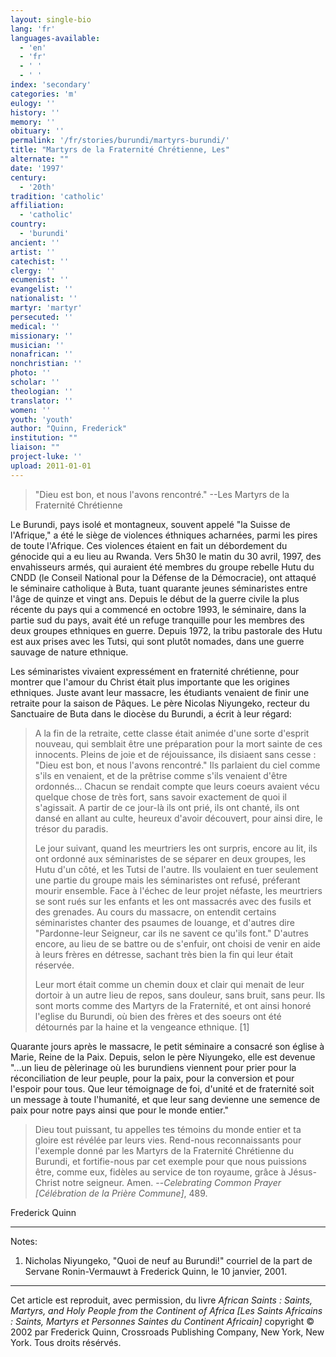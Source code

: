 ```yaml
---
layout: single-bio
lang: 'fr'
languages-available:
  - 'en'
  - 'fr'
  - ' '
  - ' '
index: 'secondary'
categories: 'm'
eulogy: ''
history: ''
memory: ''
obituary: ''
permalink: '/fr/stories/burundi/martyrs-burundi/'
title: "Martyrs de la Fraternité Chrétienne, Les"
alternate: ""
date: '1997'
century:
  - '20th'
tradition: 'catholic'
affiliation:
  - 'catholic'
country:
  - 'burundi'
ancient: ''
artist: ''
catechist: ''
clergy: ''
ecumenist: ''
evangelist: ''
nationalist: ''
martyr: 'martyr'
persecuted: ''
medical: ''
missionary: ''
musician: ''
nonafrican: ''
nonchristian: ''
photo: ''
scholar: ''
theologian: ''
translator: ''
women: ''
youth: 'youth'
author: "Quinn, Frederick"
institution: ""
liaison: ""
project-luke: ''
upload: 2011-01-01
---
```




> "Dieu est bon, et nous l'avons rencontré." --Les Martyrs de la Fraternité Chrétienne

Le Burundi, pays isolé et montagneux, souvent appelé "la Suisse de l'Afrique," a été le si&egrave;ge de violences éthniques acharnées, parmi les pires de toute l'Afrique. Ces violences étaient en fait un débordement du génocide qui a eu lieu au Rwanda.  Vers 5h30 le matin du 30 avril, 1997, des envahisseurs armés, qui auraient été membres du groupe rebelle Hutu du CNDD (le Conseil National pour la Défense de la Démocracie), ont attaqué le séminaire catholique à Buta, tuant quarante jeunes séminaristes entre l'âge de quinze et vingt ans. Depuis le début de la guerre civile la plus récente du pays qui a commencé en octobre 1993, le séminaire, dans la partie sud du pays, avait été un refuge tranquille pour les membres des deux groupes ethniques en guerre. Depuis 1972, la tribu pastorale des Hutu est aux prises avec les Tutsi, qui sont plutôt nomades, dans une guerre sauvage de nature ethnique.

Les séminaristes vivaient expressément en fraternité chrétienne, pour montrer que l'amour du Christ était plus importante que les origines ethniques. Juste avant leur massacre, les étudiants venaient de finir une retraite pour la saison de Pâques. Le père Nicolas Niyungeko, recteur du Sanctuaire de Buta dans le diocèse du Burundi, a écrit à leur régard:

> A la fin de la retraite, cette classe était animée d'une sorte d'esprit nouveau, qui semblait être une préparation pour la mort sainte de ces innocents.  Pleins de joie et de réjouissance, ils disiaent sans cesse : "Dieu est bon, et nous l'avons rencontré." Ils parlaient du ciel comme s'ils en venaient, et de la prêtrise comme s'ils venaient d'&ecirc;tre ordonnés... Chacun se rendait compte que leurs coeurs avaient vécu quelque chose de très fort, sans savoir exactement de quoi il s'agissait.  A partir de ce jour-là ils ont prié, ils ont chanté, ils ont dansé en allant au culte, heureux d'avoir découvert, pour ainsi dire, le trésor du paradis.
>
> Le jour suivant, quand les meurtriers les ont surpris, encore au lit, ils ont ordonné aux séminaristes de se séparer en deux groupes, les Hutu d'un côté, et les Tutsi de l'autre. Ils voulaient en tuer seulement une partie du groupe mais les séminaristes ont refusé, préferant mourir ensemble. Face à l'échec de leur projet néfaste, les meurtriers se sont rués sur les enfants et les ont massacrés avec des fusils et des grenades. Au cours du massacre, on entendit certains séminaristes chanter des psaumes de louange, et d'autres dire "Pardonne-leur Seigneur, car ils ne savent ce qu'ils font." D'autres encore, au lieu de se battre ou de s'enfuir, ont choisi de venir en aide à leurs frères en détresse, sachant très bien la fin qui leur était réservée.
>
> Leur mort était comme un chemin doux et clair qui menait de leur dortoir à un autre lieu de repos, sans douleur, sans bruit, sans peur.  Ils sont morts comme des Martyrs de la Fraternité, et ont ainsi honoré l'eglise du Burundi, o&#249; bien des frères et des soeurs ont été détournés par la haine et la vengeance ethnique. [1]

Quarante jours après le massacre, le petit séminaire a consacré son église à Marie, Reine de la Paix.  Depuis, selon le père Niyungeko, elle est devenue "...un lieu de pèlerinage où les burundiens viennent pour prier pour la réconciliation de leur peuple, pour la paix, pour la conversion et pour l'espoir pour tous.  Que leur témoignage de foi, d'unité et de fraternité soit un message à toute l'humanité, et que leur sang devienne une semence de paix pour notre pays ainsi que pour le monde entier."

> Dieu tout puissant, tu appelles tes témoins du monde entier et ta gloire est révélée par leurs vies. Rend-nous reconnaissants pour l'exemple donné par les Martyrs de la Fraternité Chrétienne du Burundi, et fortifie-nous par cet exemple pour que nous puissions être, comme eux, fidèles au service de ton royaume, grâce à Jésus-Christ notre seigneur. Amen.
> --*Celebrating Common Prayer [Célébration de la Prière Commune]*, 489.

Frederick Quinn

---

Notes:

1.  Nicholas Niyungeko, "Quoi de neuf au Burundi!" courriel de la part de Servane Ronin-Vermauwt à Frederick Quinn, le 10 janvier, 2001.

---

Cet article est reproduit, avec permission, du livre *African Saints : Saints, Martyrs, and Holy People from the Continent of Africa [Les Saints Africains : Saints, Martyrs et Personnes Saintes du Continent Africain]* copyright &copy; 2002 par Frederick Quinn, Crossroads Publishing Company, New York, New York. Tous droits résérvés.
